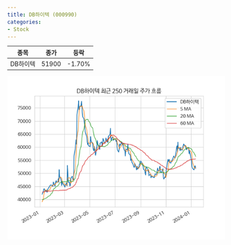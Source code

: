 ```yaml
---
title: DB하이텍 (000990)
categories:
- Stock
---
```


|종목|종가|등락|
|----|----|----|
|DB하이텍|51900|-1.70%|

<!-- more -->

![000990](/assets/images/stock/000990.png)